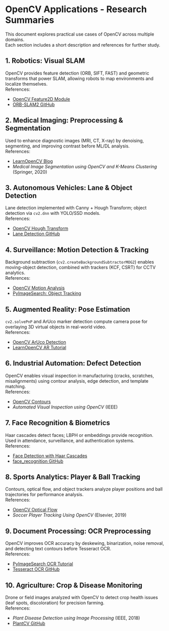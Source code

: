 # OpenCV Applications - Research Summaries

This document explores practical use cases of OpenCV across multiple domains.  
Each section includes a short description and references for further study.

## 1. Robotics: Visual SLAM
OpenCV provides feature detection (ORB, SIFT, FAST) and geometric transforms that power SLAM, allowing robots to map environments and localize themselves.  
References:  
- [OpenCV Feature2D Module](https://docs.opencv.org/4.x/db/d27/tutorial_py_table_of_contents_features2d.html)  
- [ORB-SLAM2 GitHub](https://github.com/raulmur/ORB_SLAM2)

## 2. Medical Imaging: Preprocessing & Segmentation
Used to enhance diagnostic images (MRI, CT, X-ray) by denoising, segmenting, and improving contrast before ML/DL analysis.  
References:  
- [LearnOpenCV Blog](https://learnopencv.com/)  
- *Medical Image Segmentation using OpenCV and K-Means Clustering* (Springer, 2020)

## 3. Autonomous Vehicles: Lane & Object Detection
Lane detection implemented with Canny + Hough Transform; object detection via `cv2.dnn` with YOLO/SSD models.  
References:  
- [OpenCV Hough Transform](https://docs.opencv.org/4.x/d9/db0/tutorial_hough_lines.html)  
- [Lane Detection GitHub](https://github.com/naokishibuya/car-finding-lane-lines)

## 4. Surveillance: Motion Detection & Tracking
Background subtraction (`cv2.createBackgroundSubtractorMOG2`) enables moving-object detection, combined with trackers (KCF, CSRT) for CCTV analytics.  
References:  
- [OpenCV Motion Analysis](https://docs.opencv.org/4.x/d7/de9/tutorial_motion_2d.html)  
- [PyImageSearch: Object Tracking](https://pyimagesearch.com/2018/07/30/opencv-object-tracking/)

## 5. Augmented Reality: Pose Estimation
`cv2.solvePnP` and ArUco marker detection compute camera pose for overlaying 3D virtual objects in real-world video.  
References:  
- [OpenCV ArUco Detection](https://docs.opencv.org/4.x/d5/dae/tutorial_aruco_detection.html)  
- [LearnOpenCV AR Tutorial](https://learnopencv.com/augmented-reality-using-aruco-markers-in-opencv-c-python/)

## 6. Industrial Automation: Defect Detection
OpenCV enables visual inspection in manufacturing (cracks, scratches, misalignments) using contour analysis, edge detection, and template matching.  
References:  
- [OpenCV Contours](https://docs.opencv.org/4.x/d4/d73/tutorial_py_contours_begin.html)  
- *Automated Visual Inspection using OpenCV* (IEEE)

## 7. Face Recognition & Biometrics
Haar cascades detect faces; LBPH or embeddings provide recognition. Used in attendance, surveillance, and authentication systems.  
References: 
- [Face Detection with Haar Cascades](https://docs.opencv.org/4.x/d7/d8b/tutorial_py_face_detection.html)  
- [face_recognition GitHub](https://github.com/ageitgey/face_recognition)

## 8. Sports Analytics: Player & Ball Tracking
Contours, optical flow, and object trackers analyze player positions and ball trajectories for performance analysis.  
References: 
- [OpenCV Optical Flow](https://docs.opencv.org/4.x/d4/dee/tutorial_optical_flow.html)  
- *Soccer Player Tracking Using OpenCV* (Elsevier, 2019)

## 9. Document Processing: OCR Preprocessing
OpenCV improves OCR accuracy by deskewing, binarization, noise removal, and detecting text contours before Tesseract OCR.  
References:  
- [PyImageSearch OCR Tutorial](https://pyimagesearch.com/2020/05/25/ocr-text-detection-and-recognition-with-opencv/)  
- [Tesseract OCR GitHub](https://github.com/tesseract-ocr/tesseract)

## 10. Agriculture: Crop & Disease Monitoring
Drone or field images analyzed with OpenCV to detect crop health issues (leaf spots, discoloration) for precision farming.  
References:
- *Plant Disease Detection using Image Processing* (IEEE, 2018)  
- [PlantCV GitHub](https://github.com/danforthcenter/plantcv)